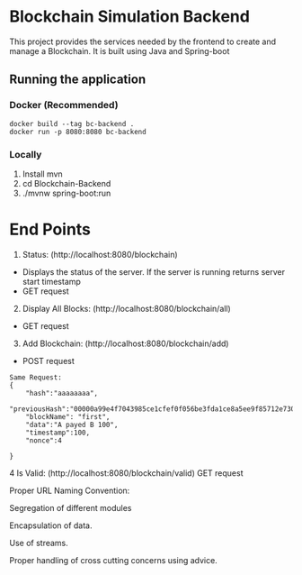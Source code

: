 # Blockchain Simulation Backend
This project provides the services needed by the frontend to create and
manage a Blockchain. It is built using Java and Spring-boot

## Running the application
### Docker (Recommended)
```
docker build --tag bc-backend .
docker run -p 8080:8080 bc-backend
```

### Locally
1. Install mvn 
2. cd Blockchain-Backend
3. ./mvnw spring-boot:run

# End Points
1. Status: (http://localhost:8080/blockchain)
- Displays the status of the server. If the server is running returns server start timestamp
- GET request
2. Display All Blocks: (http://localhost:8080/blockchain/all)
- GET request 
3. Add Blockchain: (http://localhost:8080/blockchain/add)
- POST request
```
Same Request: 
{
    "hash":"aaaaaaaa",
    "previousHash":"00000a99e4f7043985ce1cfef0f056be3fda1ce8a5ee9f85712e73075f9fa6d9",
    "blockName": "first",
    "data":"A payed B 100",
    "timestamp":100,
    "nonce":4

}
```
4 Is Valid: (http://localhost:8080/blockchain/valid)
GET request


Proper URL Naming Convention:


Segregation of different modules

Encapsulation of data.

Use of streams.

Proper handling of cross cutting concerns using advice. 




